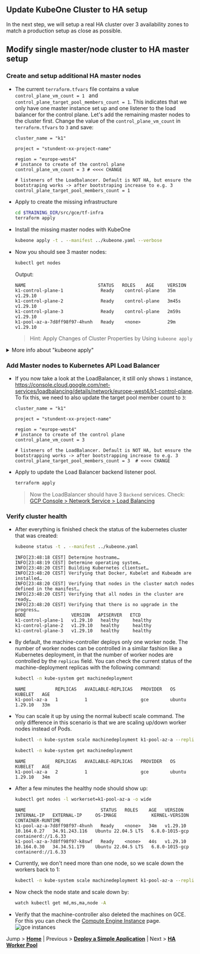 ## Update KubeOne Cluster to HA setup

In the next step, we will setup a real HA cluster over 3 availability zones to match a production setup as close as possible. 

## Modify single master/node cluster to HA master setup

### Create and setup additional HA master nodes

* The current `terraform.tfvars` file contains a value `control_plane_vm_count = 1 ` and `control_plane_target_pool_members_count = 1`. This indicates that we only have one master instance set up and one listener to the load balancer for the control plane. Let's add the remaining master nodes to the cluster first. Change the value of the `control_plane_vm_count` in `terraform.tfvars` to `3` and save: 
  ```hcl-terraform
  cluster_name = "k1"
  
  project = "stundent-xx-project-name"
  
  region = "europe-west4"
  # instance to create of the control plane
  control_plane_vm_count = 3 # <<<< CHANGE
  
  # listeners of the Loadbalancer. Default is NOT HA, but ensure the bootstraping works -> after bootstraping increase to e.g. 3
  control_plane_target_pool_members_count = 1
  ```

* Apply to create the missing infrastructure
  ```bash
  cd $TRAINING_DIR/src/gce/tf-infra
  terraform apply
  ```

* Install the missing master nodes with KubeOne
  ```bash
  kubeone apply -t . --manifest ../kubeone.yaml --verbose
  ```

* Now you should see 3 master nodes:
  ```bash
  kubectl get nodes
  ```
  Output:
  ```text
  NAME                           STATUS   ROLES    AGE     VERSION
  k1-control-plane-1              Ready    control-plane   35m     v1.29.10
  k1-control-plane-2              Ready    control-plane   3m45s   v1.29.10
  k1-control-plane-3              Ready    control-plane   2m59s   v1.29.10
  k1-pool-az-a-7d8ff98f97-4hvnh   Ready    <none>          29m     v1.29.10
  ```
  >Hint: Apply Changes of Cluster Properties by Using `kubeone apply`

<details>
<summary>More info about "kubeone apply"</summary>
* The regular `kubone apply` command executes every change to the cluster like updates or installation additional nodes. Nevertheless, there are potential changes you need to enforce and skip some preflight checks.

  In case, you want to change some of the cluster properties (e.g. enable a new feature), you can use the `--force-upgrade` command to reconcile the changes. Modify your manifest to include the desired changes, but don't change the Kubernetes version (unless you want to upgrade the cluster), and then run the `appĺy` command with the `--force-upgrade` flag:

  ```bash
  kubeone apply -t . --manifest ../kubeone.yaml --force-upgrade
  ```
  or 
  ```bash
  kubeone apply -t tf.json --manifest ../kubeone.yaml --force-upgrade
  ```
  Alternatively, the `kubeone upgrade` command can be used as well:
  ```bash
  kubeone upgrade --manifest kubeone.yaml -t tf.json --force
  ```
  >The `--force` flag instructs KubeOne to ignore the preflight errors, including the error saying that you're trying to upgrade to the already running version. At the upgrade time, KubeOne ensures that the actual cluster configuration matches the expected configuration, and therefore the `upgrade` command can be used to modify cluster properties.
</details>

### Add Master nodes to Kubernetes API Load Balancer
  
* If you now take a look at the LoadBalancer, it still only shows `1` instance, https://console.cloud.google.com/net-services/loadbalancing/details/network/europe-west4/k1-control-plane. To fix this, we need to also update the target pool member count to `3`:
  ```hcl-terraform
  cluster_name = "k1"
  
  project = "stundent-xx-project-name"
  
  region = "europe-west4"
  # instance to create of the control plane
  control_plane_vm_count = 3
  
  # listeners of the LoadBalancer. Default is NOT HA, but ensure the bootstrapping works -> after bootstrapping increase to e.g. 3
  control_plane_target_pool_members_count = 3  # <<<< CHANGE
  ```

* Apply to update the Load Balancer backend listener pool. 
  ```bash
  terraform apply
  ```
  >Now the LoadBalancer should have 3 `Backend` services. Check: [GCP Console > Network Service > Load Balancing](https://console.cloud.google.com/net-services/loadbalancing/loadBalancers/list)
  
### Verify cluster health

* After everything is finished check the status of the kubernetes cluster that was created:
  ```bash
  kubeone status -t . --manifest ../kubeone.yaml
  ```
  
  ```text
  INFO[23:48:18 CEST] Determine hostname…
  INFO[23:48:19 CEST] Determine operating system…
  INFO[23:48:20 CEST] Building Kubernetes clientset…
  INFO[23:48:20 CEST] Verifying that Docker, Kubelet and Kubeadm are installed…
  INFO[23:48:20 CEST] Verifying that nodes in the cluster match nodes defined in the manifest…
  INFO[23:48:20 CEST] Verifying that all nodes in the cluster are ready…
  INFO[23:48:20 CEST] Verifying that there is no upgrade in the progress…
  NODE                 VERSION   APISERVER   ETCD
  k1-control-plane-1   v1.29.10   healthy     healthy   
  k1-control-plane-2   v1.29.10   healthy     healthy   
  k1-control-plane-3   v1.29.10   healthy     healthy
  ```

* By default, the machine-controller deploys only one worker node. The number of worker nodes can be controlled in a similar fashion like a Kubernetes deployment, in that the number of worker nodes are controlled by the `replicas` field. You can check the current status of the machine-deployment replicas with the following command:
  
  ```bash
  kubectl -n kube-system get machinedeployment
  ```
  ```text
  NAME           REPLICAS   AVAILABLE-REPLICAS   PROVIDER   OS       KUBELET   AGE
  k1-pool-az-a   1          1                    gce        ubuntu   1.29.10   33m
  ```

* You can scale it up by using the normal kubectl scale command. The only difference in this scenario is that we are scaling up/down worker nodes instead of Pods.
  ```bash
  kubectl -n kube-system scale machinedeployment k1-pool-az-a --replicas=2
  ```
  
  ```bash
  kubectl -n kube-system get machinedeployment
  ```

  ```text
  NAME           REPLICAS   AVAILABLE-REPLICAS   PROVIDER   OS       KUBELET   AGE
  k1-pool-az-a   2          1                    gce        ubuntu   1.29.10   34m
  ```

* After a few minutes the healthy node should show up:
  ```bash
  kubectl get nodes -l workerset=k1-pool-az-a -o wide
  ```

  ```text
  NAME                            STATUS   ROLES    AGE   VERSION    INTERNAL-IP   EXTERNAL-IP     OS-IMAGE             KERNEL-VERSION   CONTAINER-RUNTIME
  k1-pool-az-a-7d8ff98f97-4hvnh   Ready    <none>   34m   v1.29.10   10.164.0.27   34.91.243.116   Ubuntu 22.04.5 LTS   6.8.0-1015-gcp   containerd://1.6.33
  k1-pool-az-a-7d8ff98f97-k8swf   Ready    <none>   44s   v1.29.10   10.164.0.30   34.34.51.179    Ubuntu 22.04.5 LTS   6.8.0-1015-gcp   containerd://1.6.33
  ```

* Currently, we don't need more than one node, so we scale down the workers back to 1:
  ```bash
  kubectl -n kube-system scale machinedeployment k1-pool-az-a --replicas=1
  ```

* Now check the node state and scale down by:
  ```bash
  watch kubectl get md,ms,ma,node -A
  ```

* Verify that the machine-controller also deleted the machines on GCE. For this you can check the [Compute Engine Instance](https://console.cloud.google.com/compute/instances) page.
  ![gce instances](../.images/gce_k1_instances.png)


Jump > [**Home**](../README.md) | Previous > [**Deploy a Simple Application**](../04_deploy-app-01-simple/README.md) | Next > [**HA Worker Pool**](../06_HA-worker/README.md)